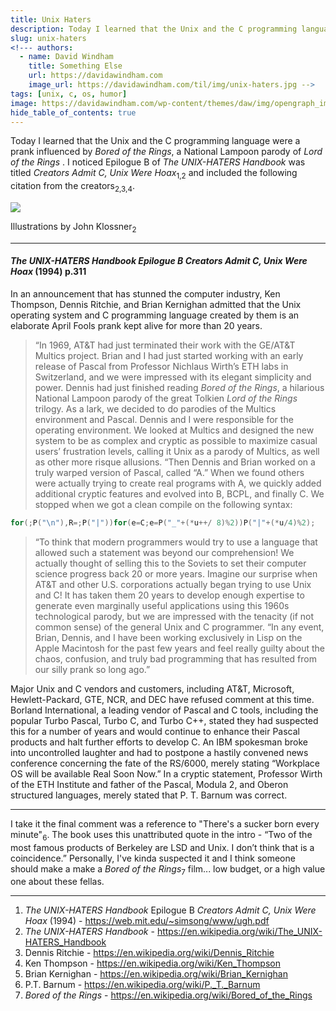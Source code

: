 ```yaml
---
title: Unix Haters
description: Today I learned that the Unix and the C programming language were an elaborate April Fools prank.
slug: unix-haters
<!--- authors:
  - name: David Windham
    title: Something Else
    url: https://davidawindham.com
    image_url: https://davidawindham.com/til/img/unix-haters.jpg -->
tags: [unix, c, os, humor]
image: https://davidawindham.com/wp-content/themes/daw/img/opengraph_image.jpg
hide_table_of_contents: true
---
```


Today I learned that the Unix and the C programming language were a prank influenced by _Bored of the Rings_, a National Lampoon parody of _Lord of the Rings_ . I noticed Epilogue B of _The UNIX-HATERS Handbook_ was titled _Creators Admit C, Unix Were Hoax_<sub>1,2</sub> and included the following citation from the creators<sub>2,3,4</sub>.

<!--truncate-->

![](/img/unix-haters.jpg)
<div style={{display: 'flex',  justifyContent:'center', alignItems:'center', fontSize:'small', marginBottom:'20px'}}>Illustrations by John Klossner<sub>2</sub></div>

---

#### _The UNIX-HATERS Handbook Epilogue B Creators Admit C, Unix Were Hoax_ (1994) p.311

In an announcement that has stunned the computer industry, Ken Thompson, Dennis Ritchie, and Brian Kernighan admitted that the Unix operating system and C programming language created by them is an elaborate April Fools prank kept alive for more than 20 years.

>“In 1969, AT&T had just terminated their work with the GE/AT&T Multics project. Brian and I had just started working with an early release of Pascal from Professor Nichlaus Wirth’s ETH labs in Switzerland, and we were impressed with its elegant simplicity and power. Dennis had just finished reading _Bored of the Rings_, a hilarious National Lampoon parody of the great Tolkien _Lord of the Rings_ trilogy. As a lark, we decided to do parodies of the Multics environment and Pascal. Dennis and I were responsible for the operating environment. We looked at Multics and designed the new system to be as complex and cryptic as possible to maximize casual users’ frustration levels, calling it Unix as a parody of Multics, as well as other more risque allusions.
>“Then Dennis and Brian worked on a truly warped version of Pascal, called “A.” When we found others were actually trying to create real programs with A, we quickly added additional cryptic features and evolved into B, BCPL, and finally C. We stopped when we got a clean compile on the following syntax:

```c
for(;P("\n"),R=;P("|"))for(e=C;e=P("_"+(*u++/ 8)%2))P("|"+(*u/4)%2);
```

>“To think that modern programmers would try to use a language that allowed such a statement was beyond our comprehension! We actually thought of selling this to the Soviets to set their computer science progress back 20 or more years. Imagine our surprise when AT&T and other U.S. corporations actually began trying to use Unix and C! It has taken them 20 years to develop enough expertise to generate even marginally useful applications using this 1960s technological parody, but we are impressed with the tenacity (if not common sense) of the general Unix and C programmer.
>“In any event, Brian, Dennis, and I have been working exclusively in Lisp on the Apple Macintosh for the past few years and feel really guilty about the chaos, confusion, and truly bad programming that has resulted from our silly prank so long ago.”

Major Unix and C vendors and customers, including AT&T, Microsoft, Hewlett-Packard, GTE, NCR, and DEC have refused comment at this time. Borland International, a leading vendor of Pascal and C tools, including the popular Turbo Pascal, Turbo C, and Turbo C++, stated they had suspected this for a number of years and would continue to enhance their Pascal products and halt further efforts to develop C. An IBM spokesman broke into uncontrolled laughter and had to postpone a hastily convened news conference concerning the fate of the RS/6000, merely stating “Workplace OS will be available Real Soon Now.” In a cryptic statement, Professor Wirth of the ETH Institute and father of the Pascal, Modula 2, and Oberon structured languages, merely stated that P. T. Barnum was correct.

---

I take it the final comment was a reference to "There's a sucker born every minute"<sub>6</sub>. The book uses this unattributed quote in the intro - “Two of the most famous products of Berkeley are LSD and Unix. I don’t think that is a coincidence.” Personally, I've kinda suspected it and I think someone should make a make a _Bored of the Rings_<sub>7</sub> film... low budget, or a high value one about these fellas.

---

1. _The UNIX-HATERS Handbook_ Epilogue B _Creators Admit C, Unix Were Hoax_ (1994) - https://web.mit.edu/~simsong/www/ugh.pdf
2. _The UNIX-HATERS Handbook_ - https://en.wikipedia.org/wiki/The_UNIX-HATERS_Handbook
3. Dennis Ritchie - https://en.wikipedia.org/wiki/Dennis_Ritchie
4. Ken Thompson - https://en.wikipedia.org/wiki/Ken_Thompson
5. Brian Kernighan - https://en.wikipedia.org/wiki/Brian_Kernighan
6. P.T. Barnum - https://en.wikipedia.org/wiki/P._T._Barnum
6. _Bored of the Rings_ - https://en.wikipedia.org/wiki/Bored_of_the_Rings
